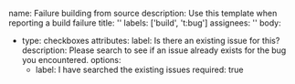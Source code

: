 name: Failure building from source
description: Use this template when reporting a build failure
title: ''
labels: ['build', 't:bug']
assignees: ''
body:
  - type: checkboxes
    attributes:
      label: Is there an existing issue for this?
      description: Please search to see if an issue already exists for the bug you encountered.
      options:
      - label: I have searched the existing issues
        required: true
